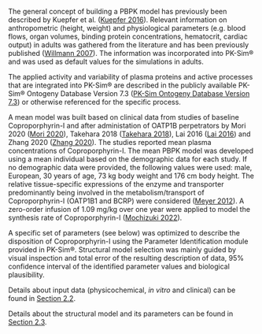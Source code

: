 The general concept of building a PBPK model has previously been described by Kuepfer et al. ([Kuepfer 2016](#5-references)). Relevant information on anthropometric (height, weight) and physiological parameters (e.g. blood flows, organ volumes, binding protein concentrations, hematocrit, cardiac output) in adults was gathered from the literature and has been previously published ([Willmann 2007](#5-references)). The information was incorporated into PK-Sim® and was used as default values for the simulations in adults.

The applied activity and variability of plasma proteins and active processes that are integrated into PK-Sim® are described in the publicly available PK-Sim® Ontogeny Database Version 7.3 ([PK-Sim Ontogeny Database Version 7.3](#5-references)) or otherwise referenced for the specific process.

A mean model was built based on clinical data from studies of baseline Coproporphyrin-I and after administation of OATP1B perpetrators by Mori 2020 ([Mori 2020](#5-references)), Takehara 2018 ([Takehara 2018](#5-references)), Lai 2016 ([Lai 2016](#5-references)) and Zhang 2020 ([Zhang 2020](#5-references)). The studies reported mean plasma concentrations of Coproporphyrin-I. The mean PBPK model was developed using a mean individual based on the demographic data for each study. If no demographic data were provided, the following values were used: male, European, 30 years of age, 73 kg body weight and 176 cm body height. The relative tissue-specific expressions of the enzyme and transporter predominantly being involved in the metabolism/transport of Coproporphyrin-I (OATP1B1 and BCRP) were considered ([Meyer 2012](#5-references)). A zero-order infusion  of 1.09 mg/kg over one year were applied to model the synthesis rate of Coproporphyrin-I ([Mochizuki 2022](#5-references)). 

A specific set of parameters (see below) was optimized to describe the disposition of Coproporphyrin-I using the Parameter Identification module provided in PK-Sim®. Structural model selection was mainly guided by visual inspection and total error of the resulting description of data, 95% confidence interval of the identified parameter values and biological plausibility.

Details about input data (physicochemical, *in vitro* and clinical) can be found in [Section 2.2](#22-data-used).

Details about the structural model and its parameters can be found in [Section 2.3](#23-model-parameters-and-assumptions).




